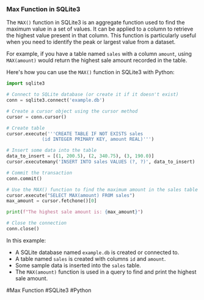 ### Max Function in SQLite3

The `MAX()` function in SQLite3 is an aggregate function used to find the maximum value in a set of values. It can be applied to a column to retrieve the highest value present in that column. This function is particularly useful when you need to identify the peak or largest value from a dataset.

For example, if you have a table named `sales` with a column `amount`, using `MAX(amount)` would return the highest sale amount recorded in the table.

Here's how you can use the `MAX()` function in SQLite3 with Python:

```python
import sqlite3

# Connect to SQLite database (or create it if it doesn't exist)
conn = sqlite3.connect('example.db')

# Create a cursor object using the cursor method
cursor = conn.cursor()

# Create table
cursor.execute('''CREATE TABLE IF NOT EXISTS sales
             (id INTEGER PRIMARY KEY, amount REAL)''')

# Insert some data into the table
data_to_insert = [(1, 200.5), (2, 340.75), (3, 190.0)]
cursor.executemany('INSERT INTO sales VALUES (?, ?)', data_to_insert)

# Commit the transaction
conn.commit()

# Use the MAX() function to find the maximum amount in the sales table
cursor.execute("SELECT MAX(amount) FROM sales")
max_amount = cursor.fetchone()[0]

print(f"The highest sale amount is: {max_amount}")

# Close the connection
conn.close()
```

In this example:
- A SQLite database named `example.db` is created or connected to.
- A table named `sales` is created with columns `id` and `amount`.
- Some sample data is inserted into the `sales` table.
- The `MAX(amount)` function is used in a query to find and print the highest sale amount.

#Max Function #SQLite3 #Python